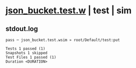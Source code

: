 # [json_bucket.test.w](../../../../../examples/tests/valid/json_bucket.test.w) | test | sim

## stdout.log
```log
pass ─ json_bucket.test.wsim » root/Default/test:put

Tests 1 passed (1)
Snapshots 1 skipped
Test Files 1 passed (1)
Duration <DURATION>
```

